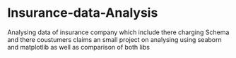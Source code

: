 # Insurance-data-Analysis
Analysing data of insurance company which include there charging Schema and there coustumers claims
an small project on analysing using seaborn and matplotlib as well as comparison of both libs
